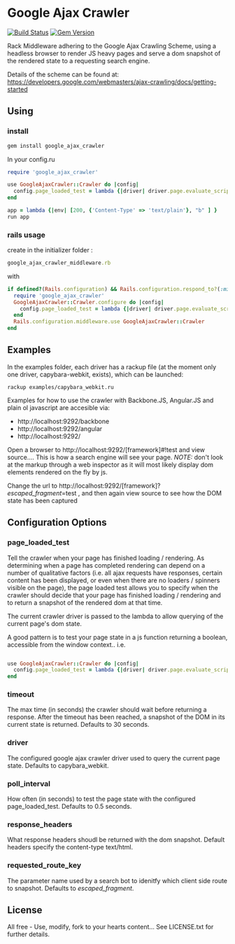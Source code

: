 # Google Ajax Crawler

[![Build Status](https://travis-ci.org/benkitzelman/google-ajax-crawler.png)](https://travis-ci.org/benkitzelman/google-ajax-crawler)
[![Gem Version](https://badge.fury.io/rb/google_ajax_crawler.png)](http://badge.fury.io/rb/google_ajax_crawler)

Rack Middleware adhering to the Google Ajax Crawling Scheme, using a headless browser to render JS heavy pages and serve a dom snapshot of the rendered state to a requesting search engine.

Details of the scheme can be found at: https://developers.google.com/webmasters/ajax-crawling/docs/getting-started

## Using

### install

``` ruby
gem install google_ajax_crawler
```

In your config.ru

``` ruby
require 'google_ajax_crawler'

use GoogleAjaxCrawler::Crawler do |config|
  config.page_loaded_test = lambda {|driver| driver.page.evaluate_script('document.getElementById("loading") == null') }
end

app = lambda {|env| [200, {'Content-Type' => 'text/plain'}, "b" ] }
run app

```

### rails usage

create in the initializer folder :
``` ruby
google_ajax_crawler_middleware.rb
```

with 
``` ruby
if defined?(Rails.configuration) && Rails.configuration.respond_to?(:middleware)
  require 'google_ajax_crawler'
  GoogleAjaxCrawler::Crawler.configure do |config|
    config.page_loaded_test = lambda {|driver| driver.page.evaluate_script('document.getElementById("loading") == null') }
  end
  Rails.configuration.middleware.use GoogleAjaxCrawler::Crawler
end
```

## Examples

In the examples folder, each driver has a rackup file (at the moment only one driver, capybara-webkit, exists), which can be launched:

`rackup examples/capybara_webkit.ru`

Examples for how to use the crawler with Backbone.JS, Angular.JS and plain ol javascript are accesible via:
 - http://localhost:9292/backbone
 - http://localhost:9292/angular
 - http://localhost:9292/

Open a browser to http://localhost:9292/[framework]#!test and view source.... This is how a search engine will see your page. *NOTE:* don't look at the markup through a web inspector as it will most likely display dom elements rendered on the fly by js.

Change the url to http://localhost:9292/[framework]?_escaped_fragment_=test , and then again view source to see how the DOM state has been captured

## Configuration Options

### page_loaded_test

Tell the crawler when your page has finished loading / rendering. As determining when a page has completed rendering can depend on a number of qualitative factors (i.e. all ajax requests have responses, certain content has been displayed, or even when there are no loaders / spinners visible on the page), the page loaded test allows you to specify when the crawler should decide that your page has finished loading / rendering and to return a snapshot of the rendered dom at that time.

The current crawler driver is passed to the lambda to allow querying of the current page's dom state.

A good pattern is to test your page state in a js function returning a boolean, accessible from the window context.. i.e.

```ruby

use GoogleAjaxCrawler::Crawler do |config|
  config.page_loaded_test = lambda {|driver| driver.page.evaluate_script('myApp.isPageLoaded()') }
end

```

### timeout

The max time (in seconds) the crawler should wait before returning a response. After the timeout has been reached,
a snapshot of the DOM in its current state is returned. Defaults to 30 seconds.

### driver

The configured google ajax crawler driver used to query the current page state. Defaults to capybara_webkit.

### poll_interval

How often (in seconds) to test the page state with the configured page_loaded_test. Defaults to 0.5 seconds.

### response_headers

What response headers shoudl be returned with the dom snapshot. Default headers specify the content-type text/html.

### requested_route_key

The parameter name used by a search bot to idenitfy which client side route to snapshot. Defaults to _escaped_fragment_.

## License

All free - Use, modify, fork to your hearts content...
See LICENSE.txt for further details.

